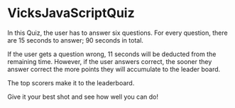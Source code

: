 # VicksJavaScriptQuiz

In this Quiz, the user has to answer six questions. For every question, there are 15 seconds to answer; 90 seconds in total.

If the user gets a question wrong, 11 seconds will be deducted from the remaining time. However, if the user answers correct, the sooner they answer correct the more
points they will accumulate to the leader board.

The top scorers make it to the leaderboard.

Give it your best shot and see how well you can do!
